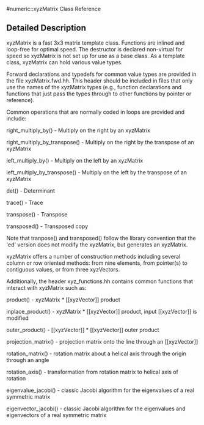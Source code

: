 #numeric::xyzMatrix Class Reference

Detailed Description
--------------------

xyzMatrix is a fast 3x3 matrix template class. Functions are inlined and loop-free for optimal speed. The destructor is declared non-virtual for speed so xyzMatrix is not set up for use as a base class. As a template class, xyzMatrix can hold various value types.

Forward declarations and typedefs for common value types are provided in the file xyzMatrix.fwd.hh. This header should be included in files that only use the names of the xyzMatrix types (e.g., function declarations and functions that just pass the types through to other functions by pointer or reference).

Common operations that are normally coded in loops are provided and include:

right\_multiply\_by() - Multiply on the right by an xyzMatrix

right\_multiply\_by\_transpose() - Multiply on the right by the transpose of an xyzMatrix

left\_multiply\_by() - Multiply on the left by an xyzMatrix

left\_multiply\_by\_transpose() - Multiply on the left by the transpose of an xyzMatrix

det() - Determinant

trace() - Trace

transpose() - Transpose

transposed() - Transposed copy

Note that tranpose() and transposed() follow the library convention that the 'ed' version does not modify the xyzMatrix, but generates an xyzMatrix.

xyzMatrix offers a number of construction methods including several column or row oriented methods: from nine elements, from pointer(s) to contiguous values, or from three xyzVectors.

Additionally, the header xyz\_functions.hh contains common functions that interact with xyzMatrix such as:

product() - xyzMatrix * [[xyzVector]] product

inplace\_product() - xyzMatrix * [[xyzVector]] product, input [[xyzVector]] is modified

outer\_product() - [[xyzVector]] * [[xyzVector]] outer product

projection\_matrix() - projection matrix onto the line through an [[xyzVector]]

rotation\_matrix() - rotation matrix about a helical axis through the origin through an angle

rotation\_axis() - transformation from rotation matrix to helical axis of rotation

eigenvalue\_jacobi() - classic Jacobi algorithm for the eigenvalues of a real symmetric matrix

eigenvector\_jacobi() - classic Jacobi algorithm for the eigenvalues and eigenvectors of a real symmetric matrix